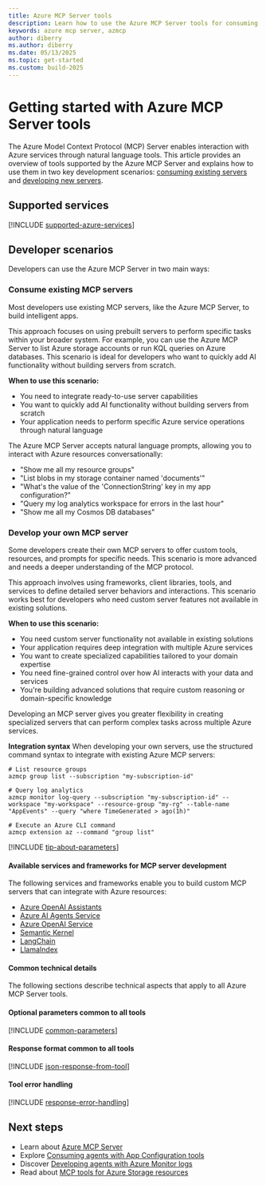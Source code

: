 ```yaml
---
title: Azure MCP Server tools
description: Learn how to use the Azure MCP Server tools for consuming and developing servers.
keywords: azure mcp server, azmcp
author: diberry
ms.author: diberry
ms.date: 05/13/2025
ms.topic: get-started
ms.custom: build-2025
---
```

# Getting started with Azure MCP Server tools

The Azure Model Context Protocol (MCP) Server enables interaction with Azure services through natural language tools. This article provides an overview of tools supported by the Azure MCP Server and explains how to use them in two key development scenarios: [consuming existing servers](#consume-existing-mcp-servers) and [developing new servers](#develop-your-own-mcp-server).

## Supported services

[!INCLUDE [supported-azure-services](../includes/tools/supported-azure-services.md)]

## Developer scenarios

Developers can use the Azure MCP Server in two main ways:

### Consume existing MCP servers

Most developers use existing MCP servers, like the Azure MCP Server, to build intelligent apps.

This approach focuses on using prebuilt servers to perform specific tasks within your broader system. For example, you can use the Azure MCP Server to list Azure storage accounts or run KQL queries on Azure databases. This scenario is ideal for developers who want to quickly add AI functionality without building servers from scratch.

**When to use this scenario:**

- You need to integrate ready-to-use server capabilities
- You want to quickly add AI functionality without building servers from scratch
- Your application needs to perform specific Azure service operations through natural language

The Azure MCP Server accepts natural language prompts, allowing you to interact with Azure resources conversationally:

- "Show me all my resource groups"
- "List blobs in my storage container named 'documents'"
- "What's the value of the 'ConnectionString' key in my app configuration?"
- "Query my log analytics workspace for errors in the last hour"
- "Show me all my Cosmos DB databases"

### Develop your own MCP server

Some developers create their own MCP servers to offer custom tools, resources, and prompts for specific needs. This scenario is more advanced and needs a deeper understanding of the MCP protocol.

This approach involves using frameworks, client libraries, tools, and services to define detailed server behaviors and interactions. This scenario works best for developers who need custom server features not available in existing solutions.

**When to use this scenario:**

- You need custom server functionality not available in existing solutions
- Your application requires deep integration with multiple Azure services
- You want to create specialized capabilities tailored to your domain expertise
- You need fine-grained control over how AI interacts with your data and services
- You're building advanced solutions that require custom reasoning or domain-specific knowledge

Developing an MCP server gives you greater flexibility in creating specialized servers that can perform complex tasks across multiple Azure services.

**Integration syntax**
When developing your own servers, use the structured command syntax to integrate with existing Azure MCP servers:

```console
# List resource groups
azmcp group list --subscription "my-subscription-id"

# Query log analytics
azmcp monitor log-query --subscription "my-subscription-id" --workspace "my-workspace" --resource-group "my-rg" --table-name "AppEvents" --query "where TimeGenerated > ago(1h)"

# Execute an Azure CLI command
azmcp extension az --command "group list"
```

[!INCLUDE [tip-about-parameters](../includes/tools/parameter-consideration.md)]

#### Available services and frameworks for MCP server development

The following services and frameworks enable you to build custom MCP servers that can integrate with Azure resources:

- [Azure OpenAI Assistants](/azure/ai-services/openai/concepts/assistants)
- [Azure AI Agents Service](/azure/ai-services/agents/overview)
- [Azure OpenAI Service](/azure/ai-services/openai/)
- [Semantic Kernel](/semantic-kernel/overview/)
- [LangChain](https://www.langchain.com/)
- [LlamaIndex](https://docs.llamaindex.ai/)

#### Common technical details

The following sections describe technical aspects that apply to all Azure MCP Server tools.

#### Optional parameters common to all tools

[!INCLUDE [common-parameters](../includes//tools/common-parameters.md)]

#### Response format common to all tools

[!INCLUDE [json-response-from-tool](../includes/tools/response-format.md)]

#### Tool error handling

[!INCLUDE [response-error-handling](../includes/tools/error-handling.md)]

## Next steps

- Learn about [Azure MCP Server](../get-started.md)
- Explore [Consuming agents with App Configuration tools](app-configuration.md)
- Discover [Developing agents with Azure Monitor logs](monitor.md)
- Read about [MCP tools for Azure Storage resources](storage.md)
